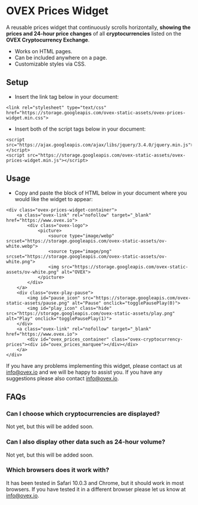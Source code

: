 # OVEX Prices Widget

A reusable prices widget that continuously scrolls horizontally, **showing the prices and 24-hour price changes** of all **cryptocurrencies** listed on the **OVEX Cryptocurrency Exchange**.

- Works on HTML pages.
- Can be included anywhere on a page.
- Customizable styles via CSS.

## Setup

- Insert the link tag below in your document:
```
<link rel="stylesheet" type="text/css" href="https://storage.googleapis.com/ovex-static-assets/ovex-prices-widget.min.css">
```
- Insert both of the script tags below in your document:
```
<script src="https://ajax.googleapis.com/ajax/libs/jquery/3.4.0/jquery.min.js"></script>
<script src="https://storage.googleapis.com/ovex-static-assets/ovex-prices-widget.min.js"></script>
```

## Usage

- Copy and paste the block of HTML below in your document where you would like the widget to appear:
```
<div class="ovex-prices-widget-container">
	<a class="ovex-link" rel="nofollow" target="_blank" href="https://www.ovex.io">
		<div class="ovex-logo">
			<picture>
		        <source type="image/webp" srcset="https://storage.googleapis.com/ovex-static-assets/ov-white.webp">
			    <source type="image/png" srcset="https://storage.googleapis.com/ovex-static-assets/ov-white.png">
			    <img src="https://storage.googleapis.com/ovex-static-assets/ov-white.png" alt="OVEX">
			</picture>
		</div>
	</a>
	<div class="ovex-play-pause">
		<img id="pause_icon" src="https://storage.googleapis.com/ovex-static-assets/pause.png" alt="Pause" onclick="togglePausePlay(0)">
		<img id="play_icon" class="hide" src="https://storage.googleapis.com/ovex-static-assets/play.png" alt="Play" onclick="togglePausePlay(1)">
	</div>
	<a class="ovex-link" rel="nofollow" target="_blank" href="https://www.ovex.io">
		<div id="ovex_prices_container" class="ovex-cryptocurrency-prices"><div id="ovex_prices_marquee"></div></div>
	</a>
</div>
```

If you have any problems implementing this widget, please contact us at info@ovex.io and we will be happy to assist you. If you have any suggestions please also contact info@ovex.io.

## FAQs

### Can I choose which cryptocurrencies are displayed?
Not yet, but this will be added soon. 

### Can I also display other data such as 24-hour volume?
Not yet, but this will be added soon.

### Which browsers does it work with?
It has been tested in Safari 10.0.3 and Chrome, but it should work in most browsers. If you have tested it in a different browser please let us know at info@ovex.io.


